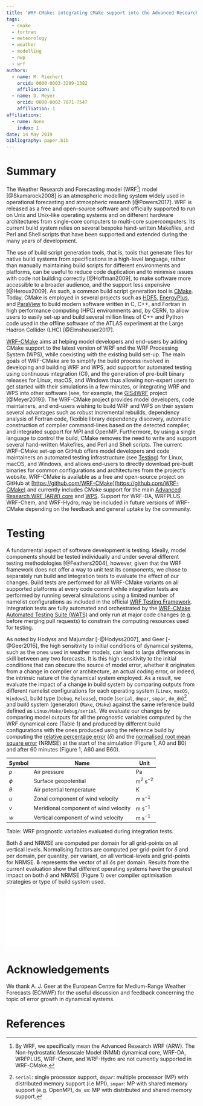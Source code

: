 ```yaml
---
title: 'WRF-CMake: integrating CMake support into the Advanced Research WRF (ARW) modelling system'
tags:
  - cmake
  - fortran
  - meteorology
  - weather
  - modelling
  - nwp
  - wrf
authors:
  - name: M. Riechert
    orcid: 0000-0003-3299-1382
    affiliation: 1
  - name: D. Meyer
    orcid: 0000-0002-7071-7547
    affiliation: 1
affiliations:
  - name: None
    index: 1
date: 14 May 2019
bibliography: paper.bib
---
```



# Summary

The Weather Research and Forecasting model (WRF[^1]) model [@Skamarock2008] is an atmospheric modelling system widely used in operational forecasting and atmospheric research [@Powers2017]. WRF is released as a free and open-source software and officially supported to run on Unix and Unix-like operating systems and on different hardware architectures from single-core computers to multi-core supercomputers. Its current build system relies on several bespoke hand-written Makefiles, and Perl and Shell scripts that have been supported and extended during the many years of development.

The use of build script generation tools, that is, tools that generate files for native build systems from specifications in a high-level language, rather than manually maintaining build scripts for different environments and platforms, can be useful to reduce code duplication and to minimise issues with code not building correctly [@Hoffman2009], to make software more accessible to a broader audience, and the support less expensive [@Heroux2009]. As such, a common build script generation tool is [CMake](https://cmake.org/). Today, CMake is employed in several projects such as [HDF5](https://www.hdfgroup.org/), [EnergyPlus](https://energyplus.net/), and [ParaView](https://www.paraview.org/) to build modern software written in C, C++, and Fortran in high performance computing (HPC) environments and, by CERN, to allow users to easily set-up and build several million lines of C++ and Python code used in the offline software of the ATLAS experiment at the Large Hadron Collider (LHC) [@Elmsheuser2017].

[WRF-CMake](https://github.com/WRF-CMake/WRF) aims at helping model developers and end-users by adding CMake support to the latest version of WRF and the WRF Processing System (WPS), while coexisting with the existing build set-up. The main goals of WRF-CMake are to simplify the build process involved in developing and building WRF and WPS, add support for automated testing using continuous integration (CI), and the generation of pre-built binary releases for Linux, macOS, and Windows thus allowing non-expert users to get started with their simulations in a few minutes, or integrating WRF and WPS into other software (see, for example, the [GIS4WRF](https://github.com/GIS4WRF/gis4wrf) project [@Meyer2019]).
The WRF-CMake project provides model developers, code maintainers, and end-users wishing to build WRF and WPS on their system several advantages such as robust incremental rebuilds, dependency analysis of Fortran code, flexible library dependency discovery, automatic construction of compiler command-lines based on the detected compiler, and integrated support for MPI and OpenMP. Furthermore, by using a single language to control the build, CMake removes the need to write and support several hand-written Makefiles, and Perl and Shell scripts. The current WRF-CMake set-up on GitHub offers model developers and code maintainers an automated testing infrastructure (see [Testing](#testing)) for Linux, macOS, and Windows, and allows end-users to directly download pre-built binaries for common configurations and architectures from the project’s website.
WRF-CMake is available as a free and open-source project on GitHub at [https://github.com/WRF-CMake](https://github.com/WRF-CMake) and currently includes CMake support for the main [Advanced Research WRF (ARW) core](https://github.com/WRF-CMake/WRF) and [WPS](https://github.com/WRF-CMake/WPS). Support for WRF-DA, WRFPLUS, WRF-Chem, and WRF-Hydro, may be included in future versions of WRF-CMake depending on the feedback and general uptake by the community.


# Testing

A fundamental aspect of software development is testing. Ideally, model components should be tested individually and under several different testing methodologies [@Feathers2004], however, given that the WRF framework does not offer a way to unit test its components, we chose to separately run build and integration tests to evaluate the effect of our changes. Build tests are performed for all WRF-CMake variants on all supported platforms at every code commit while integration tests are performed by running several simulations using a limited number of namelist configurations as included in the official [WRF Testing Framework](https://github.com/wrf-model/WTF). Integration tests are fully automated and orchestrated by the [WRF-CMake Automated Testing Suite (WATS)](https://github.com/WRF-CMake/wats) and only run at major code changes (e.g. before merging pull requests) to constrain the computing resources used for testing.

As noted by Hodyss and Majumdar [-@Hodyss2007], and Geer [-@Geer2016], the high sensitivity to initial conditions of dynamical systems, such as the ones used in weather models, can lead to large differences in skill between any two forecasts. It is this high sensitivity to the initial conditions that can obscure the source of model error, whether it originates from a change in compiler or architecture, an actual coding error, or indeed, the intrinsic nature of the dynamical system employed. As a result, we evaluate the impact of a change in build system by comparing outputs from different namelist configurations for each operating system (`Linux`, `macOS`, `Windows`), build type (`Debug`, `Release`), mode (`serial`, `dmpar`, `smpar`, `dm_dm`)[^2] and build system (generator) (`Make`, `CMake`) against the same reference build defined as `Linux/Make/Debug/serial`. We evaluate our changes by comparing model outputs for all the prognostic variables computed by the WRF dynamical core (Table 1) and produced by different build configurations with the ones produced using the reference build by computing the [relative percentage error](https://en.wikipedia.org/w/index.php?title=Approximation_error&oldid=878331002#Formal_Definition) ($\delta$) and the [normalised root mean square error](https://en.wikipedia.org/w/index.php?title=Root-mean-square_deviation&oldid=893196204#Normalized_root-mean-square_deviation) (NRMSE) at the start of the simulation (Figure 1, A0 and B0) and after 60 minutes (Figure 1, A60 and B60).

Symbol  | Name                                    | Unit
 ------ | --------------------------------------- | ----
$p$     | Air pressure                            | $\mathsf{Pa}$
$\phi$  | Surface geopotential                    | $\mathsf{m^2\ s^{-2}}$
$\theta$| Air potential temperature               | $\mathsf{K}$
$u$     | Zonal component of wind velocity        | $\mathsf{m\ s^{-1}}$
$v$     | Meridional component of wind velocity   | $\mathsf{m\ s^{-1}}$
$w$     | Vertical component of wind velocity     | $\mathsf{m\ s^{-1}}$

Table: WRF prognostic variables evaluated during integration tests.


Both $\delta$ and NRMSE are computed per domain for all grid-points on all vertical levels. Normalising factors are computed per grid-point for $\delta$ and per domain, per quantity, per variant, on all vertical-levels and grid-points for NRMSE. $\boldsymbol{\delta}$ represents the vector of all $\delta$s per domain. Results from the current evaluation show that different operating systems have the greatest impact on both $\delta$ and NRMSE (Figure 1) over compiler optimisation strategies or type of build system used.

![`A`: extended box plots of relative percentage errors ($\boldsymbol{\delta}$) against the reference implementation (`Linux/Make/Debug/serial`) for domain with highest errors only (domain 2). `B`: normalised root mean-square error (NRMSE). 0 and 60 show the number of minutes elapsed since the start of the simulation. Extended boxplots show minimum, maximum, median, and percentiles at [99.9, 99, 75, 25, 5, 1, 0.1].](wrf-cmake-stats-plots.pdf)


# Acknowledgements

We thank A. J. Geer at the European Centre for Medium-Range Weather Forecasts (ECMWF) for the useful discussion and feedback concerning the topic of error growth in dynamical systems.


# References



[^1]: By WRF, we specifically mean the Advanced Research WRF (ARW). The Non-hydrostatic Mesoscale Model (NMM) dynamical core, WRF-DA, WRFPLUS, WRF-Chem, and WRF-Hydro are not currently supported in WRF-CMake.

[^2]: `serial`: single processor support, `dmpar`: multiple processor (MP) with distributed memory support (i.e MPI), `smpar`: MP with shared memory support (e.g. OpenMP), `dm_sm`: MP with distributed and shared memory support.
